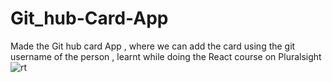 # Git_hub-Card-App
Made the Git hub card App , where we can add the card using the git username of the person , learnt while doing the React course on Pluralsight
![rt](https://user-images.githubusercontent.com/21190340/79432764-e556cd00-7fe9-11ea-8986-878e2d7fc394.png)

